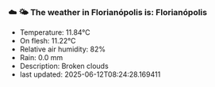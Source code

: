 ### ☁️ 🌤️  The weather in Florianópolis is: Florianópolis

- Temperature: 11.84°C
- On flesh: 11.22°C
- Relative air humidity: 82%
- Rain: 0.0 mm
- Description: Broken clouds
- last updated: 2025-06-12T08:24:28.169411
